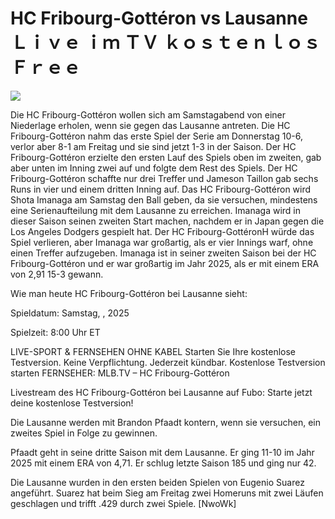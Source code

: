 # HC Fribourg-Gottéron vs Lausanne Ｌｉｖｅ ｉｍ ＴＶ ｋｏｓｔｅｎｌｏｓ Ｆｒｅｅ  
  
  
[![](https://i.imgur.com/qSNzIqt.png)](https://movie.rssnews.media/EvJLMshyo.php)  
  
Die HC Fribourg-Gottéron wollen sich am Samstagabend von einer Niederlage erholen, wenn sie gegen das Lausanne antreten. Die HC Fribourg-Gottéron nahm das erste Spiel der Serie am Donnerstag 10-6, verlor aber 8-1 am Freitag und sie sind jetzt 1-3 in der Saison. Der HC Fribourg-Gottéron erzielte den ersten Lauf des Spiels oben im zweiten, gab aber unten im Inning zwei auf und folgte dem Rest des Spiels. Der HC Fribourg-Gottéron schaffte nur drei Treffer und Jameson Taillon gab sechs Runs in vier und einem dritten Inning auf. Das HC Fribourg-Gottéron wird Shota Imanaga am Samstag den Ball geben, da sie versuchen, mindestens eine Serienaufteilung mit dem Lausanne zu erreichen. Imanaga wird in dieser Saison seinen zweiten Start machen, nachdem er in Japan gegen die Los Angeles Dodgers gespielt hat. Der HC Fribourg-GottéronH würde das Spiel verlieren, aber Imanaga war großartig, als er vier Innings warf, ohne einen Treffer aufzugeben. Imanaga ist in seiner zweiten Saison bei der HC Fribourg-Gottéron und er war großartig im Jahr 2025, als er mit einem ERA von 2,91 15-3 gewann.

Wie man heute HC Fribourg-Gottéron bei Lausanne sieht:

Spieldatum: Samstag, , 2025

Spielzeit: 8:00 Uhr ET

LIVE-SPORT & FERNSEHEN OHNE KABEL
Starten Sie Ihre kostenlose Testversion. Keine Verpflichtung. Jederzeit kündbar.
Kostenlose Testversion starten
FERNSEHER: MLB.TV – HC Fribourg-Gottéron

Livestream des HC Fribourg-Gottéron bei Lausanne auf Fubo: Starte jetzt deine kostenlose Testversion!

Die Lausanne werden mit Brandon Pfaadt kontern, wenn sie versuchen, ein zweites Spiel in Folge zu gewinnen.

Pfaadt geht in seine dritte Saison mit dem Lausanne. Er ging 11-10 im Jahr 2025 mit einem ERA von 4,71. Er schlug letzte Saison 185 und ging nur 42.

Die Lausanne wurden in den ersten beiden Spielen von Eugenio Suarez angeführt. Suarez hat beim Sieg am Freitag zwei Homeruns mit zwei Läufen geschlagen und trifft .429 durch zwei Spiele. [NwoWk]